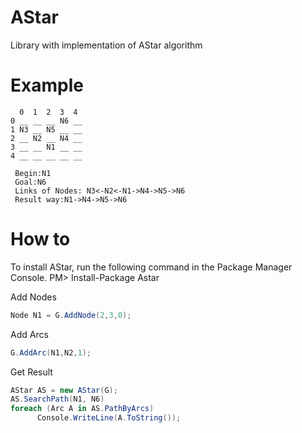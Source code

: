 # AStar
Library with implementation of AStar algorithm 
# Example




      0  1  2  3  4
    0 __ __ __ N6 __
    1 N3 __ N5 __ __
    2 __ N2 __ N4 __
    3 __ __ N1 __ __
    4 __ __ __ __ __
   
     Begin:N1
     Goal:N6
     Links of Nodes: N3<-N2<-N1->N4->N5->N6
     Result way:N1->N4->N5->N6
     
# How to
To install AStar, run the following command in the Package Manager Console.
      PM> Install-Package Astar

Add Nodes
```C#
Node N1 = G.AddNode(2,3,0);
```
Add Arcs
```C#
G.AddArc(N1,N2,1);
```
Get Result
```C#
AStar AS = new AStar(G);
AS.SearchPath(N1, N6)
foreach (Arc A in AS.PathByArcs)
      Console.WriteLine(A.ToString());
```


